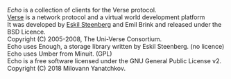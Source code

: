 *Echo* is a collection of clients for the Verse protocol.<br/>
[Verse](https://github.com/versenaut) is a network protocol and a virtual world development platform<br/>
It was developed by [Eskil Steenberg](http://www.quelsolaar.com) and Emil Brink and released under the BSD Licence.<br/>
Copyright (C) 2005-2008, The Uni-Verse Consortium.<br/>
Echo uses Enough, a storage library written by Eskil Steenberg. (no licence)<br/>
Echo uses Umber from Minuit. (GPL)<br/>
Echo is a free software licensed under the GNU General Public License v2.<br/>
Copyright (C) 2018 Milovann Yanatchkov.<br/>
